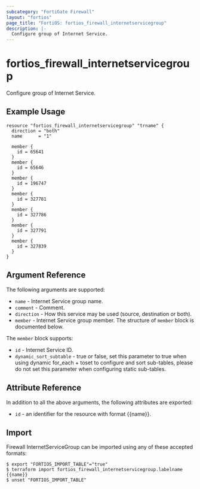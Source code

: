 ```yaml
---
subcategory: "FortiGate Firewall"
layout: "fortios"
page_title: "FortiOS: fortios_firewall_internetservicegroup"
description: |-
  Configure group of Internet Service.
---
```


# fortios_firewall_internetservicegroup
Configure group of Internet Service.

## Example Usage

```hcl
resource "fortios_firewall_internetservicegroup" "trname" {
  direction = "both"
  name      = "1"

  member {
    id = 65641
  }
  member {
    id = 65646
  }
  member {
    id = 196747
  }
  member {
    id = 327781
  }
  member {
    id = 327786
  }
  member {
    id = 327791
  }
  member {
    id = 327839
  }
}
```

## Argument Reference


The following arguments are supported:

* `name` - Internet Service group name.
* `comment` - Comment.
* `direction` - How this service may be used (source, destination or both).
* `member` - Internet Service group member. The structure of `member` block is documented below.

The `member` block supports:

* `id` - Internet Service ID.
* `dynamic_sort_subtable` - true or false, set this parameter to true when using dynamic for_each + toset to configure and sort sub-tables, please do not set this parameter when configuring static sub-tables.

## Attribute Reference

In addition to all the above arguments, the following attributes are exported:
* `id` - an identifier for the resource with format {{name}}.

## Import

Firewall InternetServiceGroup can be imported using any of these accepted formats:
```
$ export "FORTIOS_IMPORT_TABLE"="true"
$ terraform import fortios_firewall_internetservicegroup.labelname {{name}}
$ unset "FORTIOS_IMPORT_TABLE"
```
